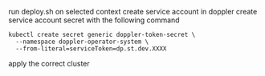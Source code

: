 run deploy.sh on selected context
create service account in doppler
create service account secret with the following command

```
kubectl create secret generic doppler-token-secret \
  --namespace doppler-operator-system \
  --from-literal=serviceToken=dp.st.dev.XXXX
```

apply the correct cluster
